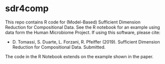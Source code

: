 # sdr4comp
This repo contains R code for (Model-Based) Sufficient Dimension Reduction for Compositional Data.
See the R notebook for an example using data form the Human Microbiome Project.
If using this software, please cite:
- D. Tomassi, S. Duarte, L. Forzani, R. Pfeiffer (2019). Sufficient Dimension Reduction for Compositional Data.
Submitted.

The code in the R Notebook extends on the example shown in the paper.
